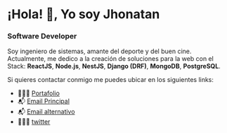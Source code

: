 # ¡Hola! 👋, Yo soy Jhonatan
### Software Developer

Soy ingeniero de sistemas, amante del deporte y del buen cine. Actualmente, me dedico a la creación de soluciones para la web con el Stack: **ReactJS**, **Node.js**, **NestJS**, **Django (DRF)**, **MongoDB**, **PostgreSQL**.

Si quieres contactar conmigo me puedes ubicar en los siguientes links:

- 👨🏻‍💻 [Portafolio](https://portafolio-jonmid.vercel.app "Jhonatan Mideros")
- 📬 [Email Principal](mailto:jonmid.mideros@gmail.com "jonmid.mideros@gmail.com")
- 📬 [Email alternativo](mailto:10jonmid@gmail.com "10jonmid@gmail.com")
- 👨🏻‍💻 [twitter](https://twitter.com/10jonmid "@10jonmid")
